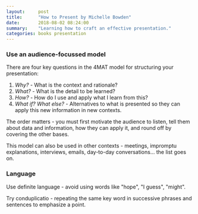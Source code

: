```yaml
---
layout:     post
title:      "How to Present by Michelle Bowden"
date:       2018-08-02 08:24:00
summary:    "Learning how to craft an effective presentation."
categories: books presentation 
---
```


### Use an audience-focussed model

There are four key questions in the 4MAT model for structuring your presentation:

1.  _Why?_ - What is the context and rationale?
2.  _What?_ - What is the detail to be learned?
3.  _How?_ - How do I use and apply what I learn from this?
4.  _What if? What else?_ - Alternatives to what is presented so they can apply this new information in new contexts.

The order matters - you must first motivate the audience to listen, tell them about data and information, how they can apply it, and round off by covering the other bases.

This model can also be used in other contexts - meetings, impromptu explanations, interviews, emails, day-to-day conversations... the list goes on.

### Language

Use definite language - avoid using words like "hope", "I guess", "might".

Try conduplicatio - repeating the same key word in successive phrases and sentences to emphasize a point.
